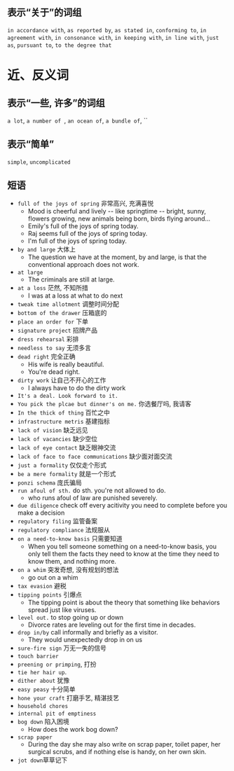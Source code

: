 

## 表示“关于”的词组

`in accordance with`, 
`as reported by`,
`as stated in`,
`conforming to`,
`in agreement with`,
`in consonance with`,
`in keeping with`,
`in line with`,
`just as`,
`pursuant to`,
`to the degree that`

# 近、反义词
## 表示“一些, 许多”的词组
`a lot`, `a number of `, `an ocean of`, `a bundle of`, ``

## 表示“简单”
`simple`, `uncomplicated`

## 短语

- `full of the joys of spring` 非常高兴, 充满喜悦
    + Mood is cheerful and lively -- like springtime -- bright, sunny, flowers growing, new animals being born, birds flying around...
    + Emily's full of the joys  of spring today.
    + Raj seems full of the joys of spring today.
    + I'm full of the joys of spring today.
- `by and large` 大体上
    + The question we have at the moment, by and large, is that the conventional approach does not work.
- `at large`
    + The criminals are still at large.
- `at a loss` 茫然, 不知所措
    + I was at a loss at what to do next
- `tweak time allotment` 调整时间分配
- `bottom of the drawer` 压箱底的
- `place an order for` 下单
- `signature project` 招牌产品
- `dress rehearsal` 彩排
- `needless to say` 无须多言
- `dead right` 完全正确
    + His wife is really beautiful.
    + You're dead right.
- `dirty work` 让自己不开心的工作
    + I always have to do the dirty work 
- `It's a deal. Look forward to it.`
- `You pick the plcae but dinner's on me.` 你选餐厅吗, 我请客
- `In the thick of thing` 百忙之中
- `infrastructure metris` 基建指标
- `lack of vision` 缺乏远见
- `lack of vacancies` 缺少空位
- `lack of eye contact` 缺乏眼神交流
- `lack of face to face communications` 缺少面对面交流
- `just a formality` 仅仅走个形式
- `be a mere formality` 就是一个形式
- `ponzi schema` 庞氏骗局
- `run afoul of sth.` do sth. you're not allowed to do.
    + who runs afoul of law are punished severely.
- `due diligence` check off every acitivity you need to complete before you make a decision
- `regulatory filing` 监管备案
- `regulatory compliance` 法规服从
- `on a need-to-know basis` 只需要知道
    + When you tell someone something on a need-to-know basis, you only tell them the facts they need to know at the time they need to know them, and nothing more.
- `on a whim` 突发奇想, 没有规划的想法
    + go out on a whim 
- `tax evasion` 避税
- `tipping points` 引爆点
    + The tipping point is about the theory that something like behaviors spread just like viruses. 
- `level out.` to stop going up or down 
    + Divorce rates are leveling out for the first time in decades.
- `drop in/by` call informally and briefly as a visitor.
    + They would unexpectedly drop in on us
- `sure-fire sign` 万无一失的信号
- `touch barrier`
- `preening or primping`, 打扮
- `tie her hair up`.
- `dither about` 犹豫
- `easy peasy` 十分简单
- `hone your craft` 打磨手艺, 精湛技艺
- `household chores`
- `internal pit of emptiness `
- `bog down` 陷入困境
    + How does the work bog down?
- `scrap paper`
    + During the day she may also write on scrap paper, toilet paper, her surgical scrubs, and if nothing else is handy, on her own skin.
- `jot down`草草记下


